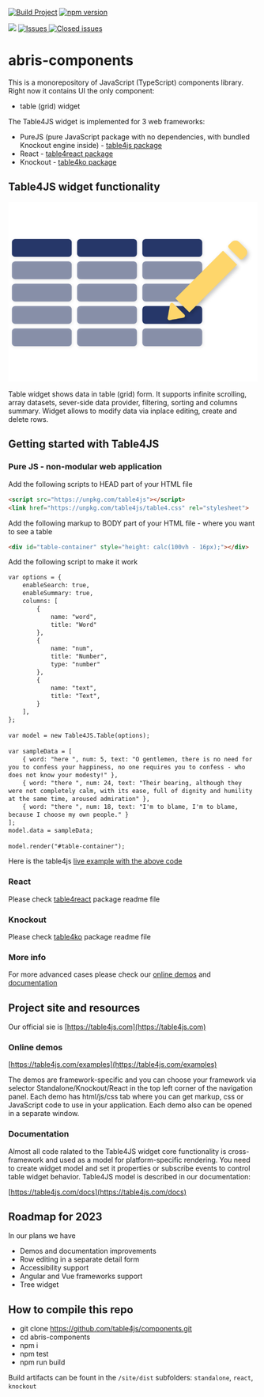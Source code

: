[![Build Project](https://github.com/table4js/components/actions/workflows/webpack.yml/badge.svg)](https://github.com/table4js/components/actions/workflows/webpack.yml)
[![npm version](https://badge.fury.io/js/table4js.svg)](https://badge.fury.io/js/table4js)

<a href="https://github.com/table4js/components/pulse" alt="Activity">
<img src="https://img.shields.io/github/commit-activity/m/abris-platform/abris-components" /></a>
<a href="https://github.com/table4js/components/issues">
<img alt="Issues" title="Open Issues" src="https://img.shields.io/github/issues/abris-platform/abris-components.svg">
</a>
<a href="https://github.com/table4js/components/issues?utf8=%E2%9C%93&q=is%3Aissue+is%3Aclosed+">
<img alt="Closed issues" title="Closed Issues" src="https://img.shields.io/github/issues-closed/abris-platform/abris-components.svg">
</a>

# abris-components
This is a monorepository of JavaScript (TypeScript) components library. Right now it contains UI the only component: 
- table (grid) widget

The Table4JS widget is implemented for 3 web frameworks:
- PureJS (pure JavaScript package with no dependencies, with bundled Knockout engine inside) - [table4js package](https://www.npmjs.com/package/table4js)
- React - [table4react package](https://www.npmjs.com/package/table4react)
- Knockout - [table4ko package](https://www.npmjs.com/package/table4ko)

## Table4JS widget functionality

![Table4JS](./site/img/features/4.svg)

Table widget shows data in table (grid) form. It supports infinite scrolling, array datasets, sever-side data provider, filtering, sorting and columns summary. Widget allows to modify data via inplace editing, create and delete rows. 

## Getting started with Table4JS

### Pure JS - non-modular web application

Add the following scripts to HEAD part of your HTML file
```HTML
<script src="https://unpkg.com/table4js"></script>
<link href="https://unpkg.com/table4js/table4.css" rel="stylesheet">
```

Add the following markup to BODY part of your HTML file - where you want to see a table
```HTML
<div id="table-container" style="height: calc(100vh - 16px);"></div>
```

Add the following script to make it work
```JS
var options = {
    enableSearch: true,
    enableSummary: true,
    columns: [
        {
            name: "word",
            title: "Word"
        },
        {
            name: "num",
            title: "Number",
            type: "number"
        },
        {
            name: "text",
            title: "Text",
        }
    ],
};

var model = new Table4JS.Table(options);

var sampleData = [
    { word: "here ", num: 5, text: "O gentlemen, there is no need for you to confess your happiness, no one requires you to confess - who does not know your modesty!" },
    { word: "there ", num: 24, text: "Their bearing, although they were not completely calm, with its ease, full of dignity and humility at the same time, aroused admiration" },
    { word: "there ", num: 18, text: "I'm to blame, I'm to blame, because I choose my own people." }
];
model.data = sampleData;

model.render("#table-container");
```

Here is the table4js [live example with the above code](https://plnkr.co/edit/wBrB0EznDixVV1ra?open=lib%2Fscript.js&preview)

### React

Please check [table4react](https://www.npmjs.com/package/table4react) package readme file

### Knockout

Please check [table4ko](https://www.npmjs.com/package/table4ko) package readme file

### More info

For more advanced cases please check our [online demos](https://table4js.com/examples) and [documentation](https://table4js.com/docs)

## Project site and resources
Our official sie is [https://table4js.com](https://table4js.com)

### Online demos
[https://table4js.com/examples](https://table4js.com/examples)

The demos are framework-specific and you can choose your framework via selector Standalone/Knockout/React in the top left corner of the navigation panel. Each demo has html/js/css tab where you can get markup, css or JavaScript code to use in your application. Each demo also can be opened in a separate window.

### Documentation
Almost all code ralated to the Table4JS widget core functionality is cross-framework and used as a model for platform-specific rendering. You need to create widget model and set it properties or subscribe events to control table widget behavior. Table4JS model is described in our documentation:

[https://table4js.com/docs](https://table4js.com/docs)

## Roadmap for 2023
In our plans we have
- Demos and documentation improvements
- Row editing in a separate detail form
- Accessibility support
- Angular and Vue frameworks support
- Tree widget

## How to compile this repo
 - git clone https://github.com/table4js/components.git
 - cd abris-components
 - npm i
 - npm test
 - npm run build

Build artifacts can be fount in the `/site/dist` subfolders: `standalone`, `react`, `knockout`
